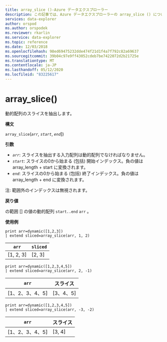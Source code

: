 ```yaml
---
title: array_slice ()-Azure データエクスプローラー
description: この記事では、Azure データエクスプローラーの array_slice () について説明します。
services: data-explorer
author: orspod
ms.author: orspodek
ms.reviewer: rkarlin
ms.service: data-explorer
ms.topic: reference
ms.date: 12/03/2018
ms.openlocfilehash: 98ed69475232dde474f21d1f4a7f792c82a69637
ms.sourcegitcommit: 39b04c97e9ff43052cdeb7be7422072d2b21725e
ms.translationtype: MT
ms.contentlocale: ja-JP
ms.lasthandoff: 05/12/2020
ms.locfileid: "83225617"
---
```

# <a name="array_slice"></a>array_slice()

動的配列のスライスを抽出します。

**構文**

`array_slice`(*`arr`*, *`start`*, *`end`*])

**引数**

* *`arr`*: スライスを抽出する入力配列は動的配列でなければなりません。
* *`start`*: スライスの0から始まる (包括) 開始インデックス。負の値は array_length + start に変換されます。
* *`end`*: スライスの0から始まる (包括) 終了インデックス。負の値は array_length + end に変換されます。

注: 範囲外のインデックスは無視されます。

**戻り値**

の範囲 [] の値の動的配列 `start..end` `arr` 。

**使用例**

<!-- csl: https://help.kusto.windows.net:443/Samples -->
```kusto
print arr=dynamic([1,2,3]) 
| extend sliced=array_slice(arr, 1, 2)
```
|`arr`|`sliced`|
|---|---|
|[1, 2, 3]|[2, 3]|

<!-- csl: https://help.kusto.windows.net:443/Samples -->
```kusto
print arr=dynamic([1,2,3,4,5]) 
| extend sliced=array_slice(arr, 2, -1)
```
|`arr`|スライス|
|---|---|
|[1、2、3、4、5]|[3、4、5]|

<!-- csl: https://help.kusto.windows.net:443/Samples -->
```kusto
print arr=dynamic([1,2,3,4,5]) 
| extend sliced=array_slice(arr, -3, -2)
```
|`arr`|スライス|
|---|---|
|[1、2、3、4、5]|[3, 4]|
